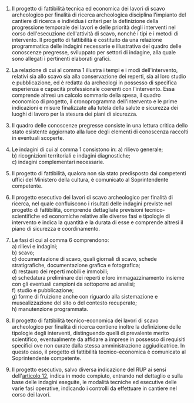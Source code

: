 1. Il progetto di fattibilità tecnica ed economica dei lavori di scavo archeologico per finalità di ricerca archeologica disciplina l'impianto del cantiere di ricerca e individua i criteri per la definizione della progressione temporale dei lavori e delle priorità degli interventi nel corso dell'esecuzione dell'attività di scavo, nonché i tipi e i metodi di intervento. Il progetto di fattibilità è costituito da una relazione programmatica delle indagini necessarie e illustrativa del quadro delle conoscenze pregresse, sviluppato per settori di indagine, alla quale sono allegati i pertinenti elaborati grafici.

2. La relazione di cui al comma 1 illustra i tempi e i modi dell'intervento, relativi sia allo scavo sia alla conservazione dei reperti, sia al loro studio e pubblicazione, ed è redatta da archeologi in possesso di specifica esperienza e capacità professionale coerenti con l'intervento. Essa comprende altresì un calcolo sommario della spesa, il quadro economico di progetto, il cronoprogramma dell'intervento e le prime indicazioni e misure finalizzate alla tutela della salute e sicurezza dei luoghi di lavoro per la stesura dei piani di sicurezza.

3. Il quadro delle conoscenze pregresse consiste in una lettura critica dello stato esistente aggiornato alla luce degli elementi di conoscenza raccolti in eventuali scoperte.

4. Le indagini di cui al comma 1 consistono in: a) rilievo generale;<br> b) ricognizioni territoriali e indagini diagnostiche;<br> c) indagini complementari necessarie.

5. Il progetto di fattibilità, qualora non sia stato predisposto dai competenti uffici del Ministero della cultura, è comunicato al Soprintendente competente.

6. Il progetto esecutivo dei lavori di scavo archeologico per finalità di ricerca, nel quale confluiscono i risultati delle indagini previste nel progetto di fattibilità, comprende dettagliate previsioni tecnico-scientifiche ed economiche relative alle diverse fasi e tipologie di intervento e indica la quantità e la durata di esse e comprende altresì il piano di sicurezza e coordinamento.

7. Le fasi di cui al comma 6 comprendono:<br>a) rilievi e indagini;<br>b) scavo;<br>c) documentazione di scavo, quali giornali di scavo, schede stratigrafiche, documentazione grafica e fotografica;<br>d) restauro dei reperti mobili e immobili;<br>e) schedatura preliminare dei reperti e loro immagazzinamento insieme con gli eventuali campioni da sottoporre ad analisi;<br>f) studio e pubblicazione;<br>g) forme di fruizione anche con riguardo alla sistemazione e musealizzazione del sito o del contesto recuperato;<br>h) manutenzione programmata.

8. Il progetto di fattibilità tecnico-economica dei lavori di scavo archeologico per finalità di ricerca contiene inoltre la definizione delle tipologie degli interventi, distinguendo quelli di prevalente merito scientifico, eventualmente da affidare a imprese in possesso di requisiti specifici ove non curate dalla stessa amministrazione aggiudicatrice. In questo caso, il progetto di fattibilità tecnico-economica è comunicato al Soprintendente competente.

9. Il progetto esecutivo, salvo diversa indicazione del RUP ai sensi dell'[articolo 12](/index.html?article=allegato-2.18-articolo-12&version=1), indica in modo compiuto, entrando nel dettaglio e sulla base delle indagini eseguite, le modalità tecniche ed esecutive delle varie fasi operative, indicando i controlli da effettuare in cantiere nel corso dei lavori.